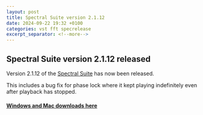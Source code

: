 ```yaml
---
layout: post
title: Spectral Suite version 2.1.12
date: 2024-09-22 19:32 +0100
categories: vst fft specrelease
excerpt_separator: <!--more-->
---
```


<section>
<h1>Spectral Suite version 2.1.12 released</h1>
<p>Version 2.1.12 of the <a href="/spectralsuite">Spectral Suite</a> has now been released.</p>
<!--more-->

<p>This includes a bug fix for phase lock where it kept playing indefinitely even after playback has stopped.</p>

<a href="https://github.com/andrewreeman/SpectralSuite/releases/tag/v2.1.12"><h4>Windows and Mac downloads here</h4></a>

</section>
